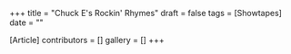 +++
title = "Chuck E's Rockin' Rhymes"
draft = false
tags = [Showtapes]
date = ""

[Article]
contributors = []
gallery = []
+++
